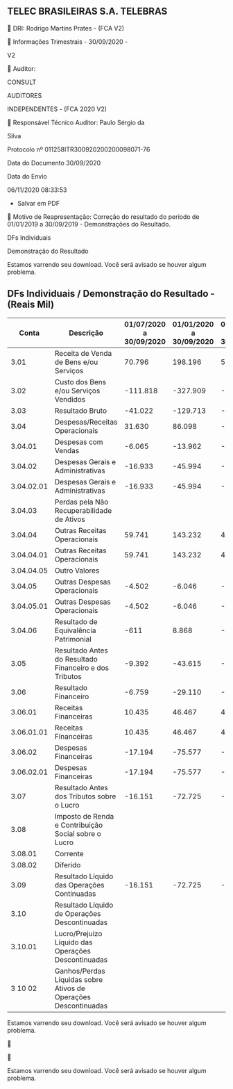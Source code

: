 ## TELEC BRASILEIRAS S.A. TELEBRAS

 DRI:  Rodrigo Martins Prates - (FCA V2)

 Informações Trimestrais - 30/09/2020 -

V2

 Auditor:

CONSULT

AUDITORES

INDEPENDENTES - (FCA 2020 V2)

 Responsável  Técnico  Auditor:  Paulo  Sérgio  da

Silva

Protocolo nº 011258ITR300920200200098071-76

Data do Documento 30/09/2020

Data do Envio

06/11/2020 08:33:53

- Salvar em PDF

 Motivo de Reapresentação:  Correção do resultado do período de 01/01/2019 a 30/09/2019 - Demonstrações do Resultado.

<!-- image -->

DFs Individuais

Demonstração do Resultado

<!-- image -->

<!-- image -->

Estamos  varrendo  seu  download. Você será avisado se houver algum problema.

## DFs Individuais / Demonstração do Resultado - (Reais Mil)

<!-- image -->

| Conta      | Descrição                                                       | 01/07/2020 a 30/09/2020   | 01/01/2020 a 30/09/2020   | 01/07/2019 a 30/09/2019   | 01/01/2019 a 30/09/2019   |
|------------|-----------------------------------------------------------------|---------------------------|---------------------------|---------------------------|---------------------------|
| 3.01       | Receita de Venda de Bens e/ou Serviços                          | 70.796                    | 198.196                   | 58.892                    | 143.989                   |
| 3.02       | Custo dos Bens e/ou Serviços Vendidos                           | -111.818                  | -327.909                  | -104.498                  | -306.129                  |
| 3.03       | Resultado Bruto                                                 | -41.022                   | -129.713                  | -45.606                   | -162.140                  |
| 3.04       | Despesas/Receitas Operacionais                                  | 31.630                    | 86.098                    | -27.660                   | -71.056                   |
| 3.04.01    | Despesas com Vendas                                             | -6.065                    | -13.962                   | -4.868                    | -17.377                   |
| 3.04.02    | Despesas Gerais e Administrativas                               | -16.933                   | -45.994                   | -15.328                   | -46.873                   |
| 3.04.02.01 | Despesas Gerais e Administrativas                               | -16.933                   | -45.994                   | -15.328                   | -46.873                   |
| 3.04.03    | Perdas pela Não Recuperabilidade de Ativos                      |                           |                           |                           |                           |
| 3.04.04    | Outras Receitas Operacionais                                    | 59.741                    | 143.232                   | 4.211                     | 9.685                     |
| 3.04.04.01 | Outras Receitas Operacionais                                    | 59.741                    | 143.232                   | 4.211                     | 9.685                     |
| 3.04.04.05 | Outro Valores                                                   |                           |                           |                           |                           |
| 3.04.05    | Outras Despesas Operacionais                                    | -4.502                    | -6.046                    | -11.252                   | -15.712                   |
| 3.04.05.01 | Outras Despesas Operacionais                                    | -4.502                    | -6.046                    | -11.252                   | -15.712                   |
| 3.04.06    | Resultado de Equivalência Patrimonial                           | -611                      | 8.868                     | -423                      | -779                      |
| 3.05       | Resultado Antes do Resultado Financeiro e dos Tributos          | -9.392                    | -43.615                   | -73.266                   | -233.196                  |
| 3.06       | Resultado Financeiro                                            | -6.759                    | -29.110                   | -34.691                   | -105.489                  |
| 3.06.01    | Receitas Financeiras                                            | 10.435                    | 46.467                    | 4.302                     | 14.190                    |
| 3.06.01.01 | Receitas Financeiras                                            | 10.435                    | 46.467                    | 4.302                     | 14.190                    |
| 3.06.02    | Despesas Financeiras                                            | -17.194                   | -75.577                   | -38.993                   | -119.679                  |
| 3.06.02.01 | Despesas Financeiras                                            | -17.194                   | -75.577                   | -38.993                   | -119.679                  |
| 3.07       | Resultado Antes dos Tributos sobre o Lucro                      | -16.151                   | -72.725                   | -107.957                  | -338.685                  |
| 3.08       | Imposto de Renda e Contribuição Social sobre o Lucro            |                           |                           |                           |                           |
| 3.08.01    | Corrente                                                        |                           |                           |                           |                           |
| 3.08.02    | Diferido                                                        |                           |                           |                           |                           |
| 3.09       | Resultado Líquido das Operações Continuadas                     | -16.151                   | -72.725                   | -107.957                  | -338.685                  |
| 3.10       | Resultado Líquido de Operações Descontinuadas                   |                           |                           |                           |                           |
| 3.10.01    | Lucro/Prejuízo Líquido das Operações Descontinuadas             |                           |                           |                           |                           |
| 3 10 02    | Ganhos/Perdas Líquidas sobre Ativos de Operações Descontinuadas |                           |                           |                           |                           |

<!-- image -->

Estamos  varrendo  seu  download. Você será avisado se houver algum problema.





<!-- image -->

<!-- image -->

Estamos  varrendo  seu  download. Você será avisado se houver algum problema.
